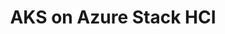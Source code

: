 ---
type: docs
title: "AKS on Azure Stack HCI"
linkTitle: "AKS on Azure Stack HCI"
weight: 4
toc_hide: true
description: >-
  If you do not yet have a Kubernetes cluster, the scenarios in this section will guide on creating an AKS cluster on Azure Stack HCI in an automated fashion.
---
